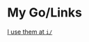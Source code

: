 # My Go/Links

[I use them at `i/`](https://raw.githubusercontent.com/VikramTiwari/my-golinks/main/i.json)
